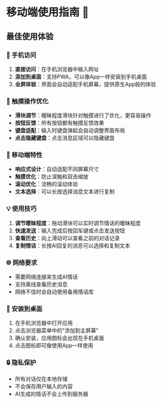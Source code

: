 # 移动端使用指南 📱

## 最佳使用体验

### 📱 手机访问
1. **直接访问**：在手机浏览器中输入网址
2. **添加到桌面**：支持PWA，可以像App一样安装到手机桌面
3. **全屏体验**：界面会自动适配手机屏幕，提供原生App般的体验

### 🎯 触摸操作优化
- **滑块调节**：暧昧程度滑块针对触摸进行了优化，更容易操作
- **按钮反馈**：所有按钮都有触摸反馈效果
- **键盘适配**：输入时键盘弹起会自动调整界面布局
- **点击隐藏键盘**：点击消息区域可以隐藏键盘

### 🔧 移动端特性
- **响应式设计**：自动适配不同屏幕尺寸
- **触摸优化**：防止误触和双击缩放
- **滚动优化**：流畅的滚动体验
- **文本选择**：可以长按选择消息文本进行复制

### 💡 使用技巧
1. **调节暧昧程度**：拖动滑块可以实时调节情话的暧昧程度
2. **快速发送**：输入完成后按回车键或点击发送按钮
3. **查看历史**：向上滑动可以查看之前的对话记录
4. **复制情话**：长按AI回复的消息可以选择和复制文本

### 🌐 网络要求
- 需要网络连接来生成AI情话
- 支持离线查看历史消息
- 网络不佳时会自动使用备用情话库

### 📲 安装到桌面
1. 在手机浏览器中打开应用
2. 点击浏览器菜单中的"添加到主屏幕"
3. 确认安装，应用图标会出现在手机桌面
4. 点击图标即可像使用App一样使用

### 🔒 隐私保护
- 所有对话仅在本地存储
- 不会保存用户输入的内容
- AI生成的情话不会上传到服务器
